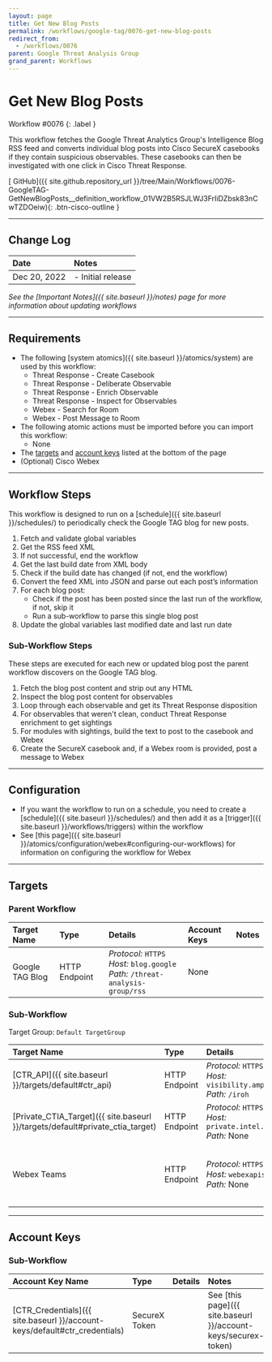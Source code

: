 ```yaml
---
layout: page
title: Get New Blog Posts
permalink: /workflows/google-tag/0076-get-new-blog-posts
redirect_from:
  - /workflows/0076
parent: Google Threat Analysis Group
grand_parent: Workflows
---
```


# Get New Blog Posts
<div markdown="1">
Workflow #0076
{: .label }
</div>

This workflow fetches the Google Threat Analytics Group's Intelligence Blog RSS feed and converts individual blog posts into Cisco SecureX casebooks if they contain suspicious observables. These casebooks can then be investigated with one click in Cisco Threat Response.

[<i class="fab fa-github mr-1"></i> GitHub]({{ site.github.repository_url }}/tree/Main/Workflows/0076-GoogleTAG-GetNewBlogPosts__definition_workflow_01VW2B5RSJLWJ3FrIiDZbsk83nCwTZDOeiw){: .btn-cisco-outline }

---

## Change Log

| Date | Notes |
|:-----|:------|
| Dec 20, 2022 | - Initial release |

_See the [Important Notes]({{ site.baseurl }}/notes) page for more information about updating workflows_

---

## Requirements
* The following [system atomics]({{ site.baseurl }}/atomics/system) are used by this workflow:
	* Threat Response - Create Casebook
	* Threat Response - Deliberate Observable
	* Threat Response - Enrich Observable
	* Threat Response - Inspect for Observables
	* Webex - Search for Room
	* Webex - Post Message to Room
* The following atomic actions must be imported before you can import this workflow:
	* None
* The [targets](#targets) and [account keys](#account-keys) listed at the bottom of the page
* (Optional) Cisco Webex

---

## Workflow Steps
This workflow is designed to run on a [schedule]({{ site.baseurl }}/schedules/) to periodically check the Google TAG blog for new posts.

1. Fetch and validate global variables
1. Get the RSS feed XML
1. If not successful, end the workflow
1. Get the last build date from XML body
1. Check if the build date has changed (if not, end the workflow)
1. Convert the feed XML into JSON and parse out each post’s information
1. For each blog post:
	* Check if the post has been posted since the last run of the workflow, if not, skip it
	* Run a sub-workflow to parse this single blog post
1. Update the global variables last modified date and last run date

### Sub-Workflow Steps
These steps are executed for each new or updated blog post the parent workflow discovers on the Google TAG blog.

1. Fetch the blog post content and strip out any HTML
1. Inspect the blog post content for observables
1. Loop through each observable and get its Threat Response disposition
1. For observables that weren't clean, conduct Threat Response enrichment to get sightings
1. For modules with sightings, build the text to post to the casebook and Webex
1. Create the SecureX casebook and, if a Webex room is provided, post a message to Webex

---

## Configuration
* If you want the workflow to run on a schedule, you need to create a [schedule]({{ site.baseurl }}/schedules/) and then add it as a [trigger]({{ site.baseurl }}/workflows/triggers) within the workflow
* See [this page]({{ site.baseurl }}/atomics/configuration/webex#configuring-our-workflows) for information on configuring the workflow for Webex

---

## Targets

### Parent Workflow

| Target Name | Type | Details | Account Keys | Notes |
|:------------|:-----|:--------|:-------------|:------|
| Google TAG Blog | HTTP Endpoint | _Protocol:_ `HTTPS`<br />_Host:_ `blog.google`<br />_Path:_ `/threat-analysis-group/rss` | None | |

### Sub-Workflow
Target Group: `Default TargetGroup`

| Target Name | Type | Details | Account Keys | Notes |
|:------------|:-----|:--------|:-------------|:------|
| [CTR_API]({{ site.baseurl }}/targets/default#ctr_api) | HTTP Endpoint | _Protocol:_ `HTTPS`<br />_Host:_ `visibility.amp.cisco.com`<br />_Path:_ `/iroh` | CTR_Credentials | Created by default |
| [Private_CTIA_Target]({{ site.baseurl }}/targets/default#private_ctia_target) | HTTP Endpoint | _Protocol:_ `HTTPS`<br />_Host:_ `private.intel.amp.cisco.com`<br />_Path:_ None | None | Created by default |
| Webex Teams | HTTP Endpoint | _Protocol:_ `HTTPS`<br />_Host:_ `webexapis.com`<br />_Path:_ None | None | Not necessary if Webex activities are removed |

---

## Account Keys

### Sub-Workflow

| Account Key Name | Type | Details | Notes |
|:-----------------|:-----|:--------|:------|
| [CTR_Credentials]({{ site.baseurl }}/account-keys/default#ctr_credentials) | SecureX Token | | See [this page]({{ site.baseurl }}/account-keys/securex-token) |
